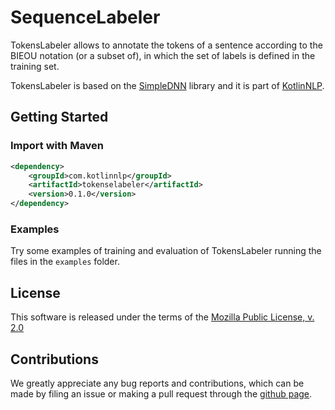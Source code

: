 # SequenceLabeler

TokensLabeler allows to annotate the tokens of a sentence according to the BIEOU notation (or a subset of), in which the set of labels is defined in the training set.
        
TokensLabeler is based on the [SimpleDNN](https://github.com/kotlinnlp/SimpleDNN "SimpleDNN on GitHub") library and it is part of [KotlinNLP](http://kotlinnlp.com/ "KotlinNLP").


## Getting Started

### Import with Maven

```xml
<dependency>
    <groupId>com.kotlinnlp</groupId>
    <artifactId>tokenselabeler</artifactId>
    <version>0.1.0</version>
</dependency>
```

### Examples

Try some examples of training and evaluation of TokensLabeler running the files in the `examples` folder.


## License

This software is released under the terms of the 
[Mozilla Public License, v. 2.0](https://mozilla.org/MPL/2.0/ "Mozilla Public License, v. 2.0")


## Contributions

We greatly appreciate any bug reports and contributions, which can be made by filing an issue or making a pull 
request through the [github page](https://github.com/kotlinnlp/TokensLabeler "TokensLabeler on GitHub").
